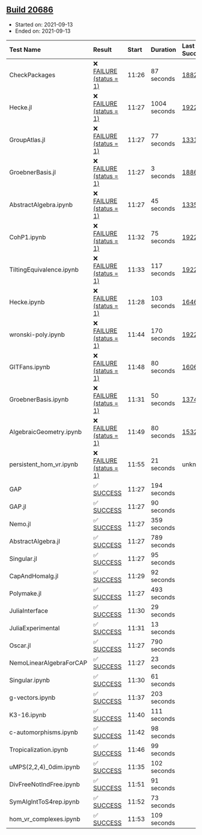 ## [Build 20686](https://oscarci.mathematik.uni-kl.de/job/oscar/20686/)

* Started on: 2021-09-13
* Ended on: 2021-09-13

| Test Name    | Result | Start | Duration | Last Success | First Failure |
|:-------------|:-------|:------|:---------|:-------------|:--------------|
| CheckPackages | ❌ [FAILURE (status = 1)](https://oscarci.mathematik.uni-kl.de/job/oscar/20686/artifact/logs/build-20686/CheckPackages.log) | 11:26 | 87 seconds | [18822](https://oscarci.mathematik.uni-kl.de/job/oscar/18822/) | [18823](https://oscarci.mathematik.uni-kl.de/job/oscar/18823/) |
| Hecke.jl | ❌ [FAILURE (status = 1)](https://oscarci.mathematik.uni-kl.de/job/oscar/20686/artifact/logs/build-20686/Hecke.jl.log) | 11:27 | 1004 seconds | [19222](https://oscarci.mathematik.uni-kl.de/job/oscar/19222/) | [20152](https://oscarci.mathematik.uni-kl.de/job/oscar/20152/) |
| GroupAtlas.jl | ❌ [FAILURE (status = 1)](https://oscarci.mathematik.uni-kl.de/job/oscar/20686/artifact/logs/build-20686/GroupAtlas.jl.log) | 11:27 | 77 seconds | [13311](https://oscarci.mathematik.uni-kl.de/job/oscar/13311/) | [13312](https://oscarci.mathematik.uni-kl.de/job/oscar/13312/) |
| GroebnerBasis.jl | ❌ [FAILURE (status = 1)](https://oscarci.mathematik.uni-kl.de/job/oscar/20686/artifact/logs/build-20686/GroebnerBasis.jl.log) | 11:27 | 3 seconds | [18864](https://oscarci.mathematik.uni-kl.de/job/oscar/18864/) | [18865](https://oscarci.mathematik.uni-kl.de/job/oscar/18865/) |
| AbstractAlgebra.ipynb | ❌ [FAILURE (status = 1)](https://oscarci.mathematik.uni-kl.de/job/oscar/20686/artifact/logs/build-20686/AbstractAlgebra.ipynb.log) | 11:27 | 45 seconds | [13355](https://oscarci.mathematik.uni-kl.de/job/oscar/13355/) | [13356](https://oscarci.mathematik.uni-kl.de/job/oscar/13356/) |
| CohP1.ipynb | ❌ [FAILURE (status = 1)](https://oscarci.mathematik.uni-kl.de/job/oscar/20686/artifact/logs/build-20686/CohP1.ipynb.log) | 11:32 | 75 seconds | [19222](https://oscarci.mathematik.uni-kl.de/job/oscar/19222/) | [20152](https://oscarci.mathematik.uni-kl.de/job/oscar/20152/) |
| TiltingEquivalence.ipynb | ❌ [FAILURE (status = 1)](https://oscarci.mathematik.uni-kl.de/job/oscar/20686/artifact/logs/build-20686/TiltingEquivalence.ipynb.log) | 11:33 | 117 seconds | [19222](https://oscarci.mathematik.uni-kl.de/job/oscar/19222/) | [20152](https://oscarci.mathematik.uni-kl.de/job/oscar/20152/) |
| Hecke.ipynb | ❌ [FAILURE (status = 1)](https://oscarci.mathematik.uni-kl.de/job/oscar/20686/artifact/logs/build-20686/Hecke.ipynb.log) | 11:28 | 103 seconds | [16463](https://oscarci.mathematik.uni-kl.de/job/oscar/16463/) | [16464](https://oscarci.mathematik.uni-kl.de/job/oscar/16464/) |
| wronski-poly.ipynb | ❌ [FAILURE (status = 1)](https://oscarci.mathematik.uni-kl.de/job/oscar/20686/artifact/logs/build-20686/wronski-poly.ipynb.log) | 11:44 | 170 seconds | [19222](https://oscarci.mathematik.uni-kl.de/job/oscar/19222/) | [20152](https://oscarci.mathematik.uni-kl.de/job/oscar/20152/) |
| GITFans.ipynb | ❌ [FAILURE (status = 1)](https://oscarci.mathematik.uni-kl.de/job/oscar/20686/artifact/logs/build-20686/GITFans.ipynb.log) | 11:48 | 80 seconds | [16068](https://oscarci.mathematik.uni-kl.de/job/oscar/16068/) | [16069](https://oscarci.mathematik.uni-kl.de/job/oscar/16069/) |
| GroebnerBasis.ipynb | ❌ [FAILURE (status = 1)](https://oscarci.mathematik.uni-kl.de/job/oscar/20686/artifact/logs/build-20686/GroebnerBasis.ipynb.log) | 11:31 | 50 seconds | [13748](https://oscarci.mathematik.uni-kl.de/job/oscar/13748/) | [13749](https://oscarci.mathematik.uni-kl.de/job/oscar/13749/) |
| AlgebraicGeometry.ipynb | ❌ [FAILURE (status = 1)](https://oscarci.mathematik.uni-kl.de/job/oscar/20686/artifact/logs/build-20686/AlgebraicGeometry.ipynb.log) | 11:49 | 80 seconds | [15322](https://oscarci.mathematik.uni-kl.de/job/oscar/15322/) | [15323](https://oscarci.mathematik.uni-kl.de/job/oscar/15323/) |
| persistent_hom_vr.ipynb | ❌ [FAILURE (status = 1)](https://oscarci.mathematik.uni-kl.de/job/oscar/20686/artifact/logs/build-20686/persistent_hom_vr.ipynb.log) | 11:55 | 21 seconds | unknown | unknown |
| GAP | ✅ [SUCCESS](https://oscarci.mathematik.uni-kl.de/job/oscar/20686/artifact/logs/build-20686/GAP.log) | 11:27 | 194 seconds |  |  |
| GAP.jl | ✅ [SUCCESS](https://oscarci.mathematik.uni-kl.de/job/oscar/20686/artifact/logs/build-20686/GAP.jl.log) | 11:27 | 90 seconds |  |  |
| Nemo.jl | ✅ [SUCCESS](https://oscarci.mathematik.uni-kl.de/job/oscar/20686/artifact/logs/build-20686/Nemo.jl.log) | 11:27 | 359 seconds |  |  |
| AbstractAlgebra.jl | ✅ [SUCCESS](https://oscarci.mathematik.uni-kl.de/job/oscar/20686/artifact/logs/build-20686/AbstractAlgebra.jl.log) | 11:27 | 789 seconds |  |  |
| Singular.jl | ✅ [SUCCESS](https://oscarci.mathematik.uni-kl.de/job/oscar/20686/artifact/logs/build-20686/Singular.jl.log) | 11:27 | 95 seconds |  |  |
| CapAndHomalg.jl | ✅ [SUCCESS](https://oscarci.mathematik.uni-kl.de/job/oscar/20686/artifact/logs/build-20686/CapAndHomalg.jl.log) | 11:29 | 92 seconds |  |  |
| Polymake.jl | ✅ [SUCCESS](https://oscarci.mathematik.uni-kl.de/job/oscar/20686/artifact/logs/build-20686/Polymake.jl.log) | 11:27 | 493 seconds |  |  |
| JuliaInterface | ✅ [SUCCESS](https://oscarci.mathematik.uni-kl.de/job/oscar/20686/artifact/logs/build-20686/JuliaInterface.log) | 11:30 | 29 seconds |  |  |
| JuliaExperimental | ✅ [SUCCESS](https://oscarci.mathematik.uni-kl.de/job/oscar/20686/artifact/logs/build-20686/JuliaExperimental.log) | 11:31 | 13 seconds |  |  |
| Oscar.jl | ✅ [SUCCESS](https://oscarci.mathematik.uni-kl.de/job/oscar/20686/artifact/logs/build-20686/Oscar.jl.log) | 11:27 | 790 seconds |  |  |
| NemoLinearAlgebraForCAP | ✅ [SUCCESS](https://oscarci.mathematik.uni-kl.de/job/oscar/20686/artifact/logs/build-20686/NemoLinearAlgebraForCAP.log) | 11:27 | 23 seconds |  |  |
| Singular.ipynb | ✅ [SUCCESS](https://oscarci.mathematik.uni-kl.de/job/oscar/20686/artifact/logs/build-20686/Singular.ipynb.log) | 11:30 | 61 seconds |  |  |
| g-vectors.ipynb | ✅ [SUCCESS](https://oscarci.mathematik.uni-kl.de/job/oscar/20686/artifact/logs/build-20686/g-vectors.ipynb.log) | 11:37 | 203 seconds |  |  |
| K3-16.ipynb | ✅ [SUCCESS](https://oscarci.mathematik.uni-kl.de/job/oscar/20686/artifact/logs/build-20686/K3-16.ipynb.log) | 11:40 | 111 seconds |  |  |
| c-automorphisms.ipynb | ✅ [SUCCESS](https://oscarci.mathematik.uni-kl.de/job/oscar/20686/artifact/logs/build-20686/c-automorphisms.ipynb.log) | 11:42 | 98 seconds |  |  |
| Tropicalization.ipynb | ✅ [SUCCESS](https://oscarci.mathematik.uni-kl.de/job/oscar/20686/artifact/logs/build-20686/Tropicalization.ipynb.log) | 11:46 | 99 seconds |  |  |
| uMPS(2,2,4)_0dim.ipynb | ✅ [SUCCESS](https://oscarci.mathematik.uni-kl.de/job/oscar/20686/artifact/logs/build-20686/uMPS-2-2-4-_0dim.ipynb.log) | 11:35 | 102 seconds |  |  |
| DivFreeNotIndFree.ipynb | ✅ [SUCCESS](https://oscarci.mathematik.uni-kl.de/job/oscar/20686/artifact/logs/build-20686/DivFreeNotIndFree.ipynb.log) | 11:51 | 91 seconds |  |  |
| SymAlgIntToS4rep.ipynb | ✅ [SUCCESS](https://oscarci.mathematik.uni-kl.de/job/oscar/20686/artifact/logs/build-20686/SymAlgIntToS4rep.ipynb.log) | 11:52 | 73 seconds |  |  |
| hom_vr_complexes.ipynb | ✅ [SUCCESS](https://oscarci.mathematik.uni-kl.de/job/oscar/20686/artifact/logs/build-20686/hom_vr_complexes.ipynb.log) | 11:53 | 109 seconds |  |  |
